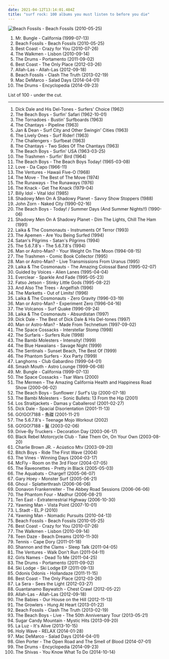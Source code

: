 ```yaml
---
date: 2021-04-12T13:14:01.484Z
title: "surf rock: 100 albums you must listen to before you die"
---
```

![Beach Fossils - Beach Fossils (2010-05-25)](http://coverartarchive.org/release/de97e6e3-ed07-4bf6-b82a-398582b0e7c5/2896608641-500.jpg "Beach Fossils - Beach Fossils (2010-05-25)")
<ol class="albums">
<li data-cover="https://img.discogs.com/2IA5yrIj8GHvH5q6RKsJmqdUnkc=/fit-in/400x400/filters:strip_icc():format(jpeg):mode_rgb():quality(90)/discogs-images/R-3592559-1336582958-8440.jpeg.jpg" data-tags="experimental, avant-garde, mike patton" role="button">Mr. Bungle - California (1999-07-13)</li>
<li data-cover="http://coverartarchive.org/release/de97e6e3-ed07-4bf6-b82a-398582b0e7c5/2896608641-500.jpg" data-tags="indie rock, surf rock" role="button">Beach Fossils - Beach Fossils (2010-05-25)</li>
<li data-cover="https://img.discogs.com/wBqojqfUqW7JPRm-k7Ay0V3sJhk=/fit-in/600x600/filters:strip_icc():format(jpeg):mode_rgb():quality(90)/discogs-images/R-2364771-1436727994-5630.jpeg.jpg" data-tags="lo-fi, garage rock" role="button">Best Coast - Crazy for You (2010-07-26)</li>
<li data-cover="https://img.discogs.com/Jo8CRxFlAMEOp8bUNyB3xl161bU=/fit-in/600x597/filters:strip_icc():format(jpeg):mode_rgb():quality(90)/discogs-images/R-2494214-1292538591.jpeg.jpg" data-tags="indie rock" role="button">The Walkmen - Lisbon (2010-09-14)</li>
<li data-cover="http://coverartarchive.org/release/b6b21d16-021f-48fe-a575-c46320cf3107/28325780282-500.jpg" data-tags="indie pop, new wave" role="button">The Drums - Portamento (2011-09-02)</li>
<li data-cover="http://coverartarchive.org/release/6de48734-e3b2-451f-8be1-2f65616b1e37/946776332-500.jpg" data-tags="indie, indie rock, lo-fi" role="button">Best Coast - The Only Place (2012-03-26)</li>
<li data-cover="http://coverartarchive.org/release/bad4c9ec-4bcb-42a2-bdbf-b47888550ecb/18832505655-500.jpg" data-tags="psychedelic, garage rock, garage, debut album" role="button">Allah-Las - Allah-Las (2012-09-18)</li>
<li data-cover="https://img.discogs.com/ho0WYhDrYbe9ztyquejGyWB9-0w=/fit-in/300x300/filters:strip_icc():format(jpeg):mode_rgb():quality(90)/discogs-images/R-4303534-1361208475-1865.jpeg.jpg" data-tags="indie rock" role="button">Beach Fossils - Clash The Truth (2013-02-19)</li>
<li data-cover="http://coverartarchive.org/release/7e535de9-a3b3-423e-8edf-c200e8713c77/7135267762-500.jpg" data-tags="indie rock, jangle pop, indie" role="button">Mac DeMarco - Salad Days (2014-04-01)</li>
<li data-cover="http://coverartarchive.org/release/1264e748-2a35-48d6-914c-bc877d3aab9c/8457356908-500.jpg" data-tags="indie pop, indie rock, surf rock, minor records, ingrooves music, bad albums, horrible albums, albuns i need" role="button">The Drums - Encyclopedia (2014-09-23)</li>
</ol>
List of 100 - under the cut.
<!-- more -->

_________________

<ol class="albums">
<li data-cover="http://coverartarchive.org/release/c336bc44-345a-4f11-865a-4a7e1ffdd9d5/23355012786-500.jpg" data-tags="instrumental rock, surf rock" role="button">
Dick Dale and His Del-Tones - Surfers' Choice (1962)
</li>
<li data-cover="https://img.discogs.com/naLLie-aCQ-3elkhmF2vgERHtdc=/fit-in/495x500/filters:strip_icc():format(jpeg):mode_rgb():quality(90)/discogs-images/R-6712956-1425149811-3644.jpeg.jpg" data-tags="surf rock, rock, 60s" role="button">
The Beach Boys - Surfin' Safari (1962-10-01)
</li>
<li data-cover="http://coverartarchive.org/release/0f055c6b-5a0c-40c5-891c-ff9e41d16acd/22422100646-500.jpg" data-tags="surf" role="button">
The Tornadoes - Bustin' Surfboards (1963)
</li>
<li data-cover="https://img.discogs.com/2-Aoh7K4FE2nUMFef7fcU5a6oIs=/fit-in/600x584/filters:strip_icc():format(jpeg):mode_rgb():quality(90)/discogs-images/R-6487567-1514485074-1970.jpeg.jpg" data-tags="surf rock" role="button">
The Chantays - Pipeline (1963)
</li>
<li data-cover="http://coverartarchive.org/release/7908dbc3-a8b3-4957-b7f3-e3564ad3307b/9699316428-500.jpg" data-tags="surf rock" role="button">
Jan & Dean - Surf City and Other Swingin' Cities (1963)
</li>
<li data-cover="http://coverartarchive.org/release/b2819cfe-e451-40aa-bea8-a1367c8b67f0/17182662252-500.jpg" data-tags="instrumental" role="button">
The Lively Ones - Surf Rider! (1963)
</li>
<li data-cover="https://img.discogs.com/ncef3LWSO_9_ta2BdKoDpvmoiKM=/fit-in/600x600/filters:strip_icc():format(jpeg):mode_rgb():quality(90)/discogs-images/R-2708366-1373684146-2675.jpeg.jpg" data-tags="surf rock" role="button">
The Challengers - Surfbeat (1963)
</li>
<li data-cover="http://coverartarchive.org/release/fbb80136-8973-4f2b-b3c5-eada009e9c06/24528744592-500.jpg" data-tags="surf, rock n roll, surf rock, guitar virtuoso, rock'n'roll, bl00d7 m4r7" role="button">
The Chantays - Two Sides Of The Chantays (1963)
</li>
<li data-cover="http://coverartarchive.org/release/5daacb44-12e5-42ea-9308-76fcb9a78312/7032503725-500.jpg" data-tags="surf rock" role="button">
The Beach Boys - Surfin' USA (1963-03-25)
</li>
<li data-cover="https://img.discogs.com/_DQavv8DT-REm9P13B67jLCuywE=/fit-in/590x579/filters:strip_icc():format(jpeg):mode_rgb():quality(90)/discogs-images/R-385990-1328699490.jpeg.jpg" data-tags="surf rock, garage rock, surfin bird" role="button">
The Trashmen - Surfin' Bird (1964)
</li>
<li data-cover="https://img.discogs.com/jQZZuX4LPHi-blABF71bRsXX7YI=/fit-in/600x575/filters:strip_icc():format(jpeg):mode_rgb():quality(90)/discogs-images/R-726715-1347294236-3472.jpeg.jpg" data-tags="pop, 60s, pop rock" role="button">
The Beach Boys - The Beach Boys Today! (1965-03-08)
</li>
<li data-cover="http://coverartarchive.org/release/58713cce-6dec-409a-b674-f30050f6fb82/5949082744-500.jpg" data-tags="psychedelic, 60s" role="button">
Love - Da Capo (1966-11)
</li>
<li data-cover="https://img.discogs.com/3nlui8RGMT03SNYnA-IgPa94BMQ=/fit-in/600x613/filters:strip_icc():format(jpeg):mode_rgb():quality(90)/discogs-images/R-6869769-1428774685-1743.jpeg.jpg" data-tags="instrumental, classic rock, surf" role="button">
The Ventures - Hawaii Five-O (1968)
</li>
<li data-cover="https://img.discogs.com/bSVdj0lUL1RUshKlPCBa7UAiUCo=/fit-in/600x600/filters:strip_icc():format(jpeg):mode_rgb():quality(90)/discogs-images/R-13987569-1565540994-4433.jpeg.jpg" data-tags="60s" role="button">
The Move - The Best of The Move (1974)
</li>
<li data-cover="http://coverartarchive.org/release/78f533b9-4722-4f11-ac0b-c16feed77425/5642386863-500.jpg" data-tags="hard rock, 70s, rock, female vocalists" role="button">
The Runaways - The Runaways (1976)
</li>
<li data-cover="http://coverartarchive.org/release/489e7f56-d73e-3772-9229-c45375da5e5b/7506671171-500.jpg" data-tags="classic rock" role="button">
The Knack - Get The Knack (1979-04)
</li>
<li data-cover="http://coverartarchive.org/release/08c1b5dc-8b44-4039-b86f-c0dc4975cc27/9230305954-500.jpg" data-tags="80s, rock, new wave" role="button">
Billy Idol - Vital Idol (1985)
</li>
<li data-cover="https://img.discogs.com/FcQ3tiJxGQJ1JPol-vbrcFeTj4s=/fit-in/600x600/filters:strip_icc():format(jpeg):mode_rgb():quality(90)/discogs-images/R-458109-1417713390-4253.jpeg.jpg" data-tags="surf rock" role="button">
Shadowy Men On A Shadowy Planet - Savvy Show Stoppers (1988)
</li>
<li data-cover="http://coverartarchive.org/release/54d4e470-8954-3bf1-99ea-da5f34171031/2390343039-500.jpg" data-tags="jazz, avant-garde" role="button">
John Zorn - Naked City (1990-02-16)
</li>
<li data-cover="https://via.placeholder.com/450" data-tags="60s" role="button">
The Beach Boys - Today! / Summer Days (And Summer Nights!!) (1990-06)
</li>
<li data-cover="http://coverartarchive.org/release/1ded7a9d-88de-487b-b362-952331f2d080/25209188270-500.jpg" data-tags="surf rock" role="button">
Shadowy Men On A Shadowy Planet - Dim The Lights, Chill The Ham (1991)
</li>
<li data-cover="http://coverartarchive.org/release/9afe4826-f879-4864-8b08-ee3219fcd821/28890740281-500.jpg" data-tags="surf, surf rock, instumental" role="button">
Laika & The Cosmonauts - Instruments Of Terror (1993)
</li>
<li data-cover="http://coverartarchive.org/release/028cbe72-bf22-42d2-a3ea-a477c1f177f6/18834063376-500.jpg" data-tags="surf rock" role="button">
The Apemen - Are You Being Surfed (1994)
</li>
<li data-cover="https://img.discogs.com/LsRgcCmm1Gn_wVLZxyP6h-yZx3g=/fit-in/216x216/filters:strip_icc():format(jpeg):mode_rgb():quality(90)/discogs-images/R-2354697-1279091531.jpeg.jpg" data-tags="instrumental, surf rock" role="button">
Satan's Pilgrims - Satan's Pilgrims (1994)
</li>
<li data-cover="https://img.discogs.com/QTlSnmyBt5DarOZE1Es0Tn_JJZw=/fit-in/300x300/filters:strip_icc():format(jpeg):mode_rgb():quality(90)/discogs-images/R-2557639-1290345389.jpeg.jpg" data-tags="japanese" role="button">
The 5.6.7.8's - The 5.6.7.8's (1994)
</li>
<li data-cover="https://img.discogs.com/0lt0VPynj-LOuYonLu-nUk0mr3Y=/fit-in/588x600/filters:strip_icc():format(jpeg):mode_rgb():quality(90)/discogs-images/R-1190936-1342893999-8971.jpeg.jpg" data-tags="surf, surf rock, merkliste" role="button">
Man or Astro-Man? - Your Weight On The Moon (1994-08-15)
</li>
<li data-cover="http://coverartarchive.org/release/b60147b4-f182-44cc-a359-58db5985d78a/28638241946-500.jpg" data-tags="surf" role="button">
The Trashmen - Comic Book Collector (1995)
</li>
<li data-cover="https://img.discogs.com/sIuKXb4v-yPsufIxB7An52OKjns=/fit-in/150x144/filters:strip_icc():format(jpeg):mode_rgb():quality(90)/discogs-images/R-1077680-1295568508.jpeg.jpg" data-tags="instrumental, surf, live, surf rock, surf punk, bl00d7 m4r7, tr4sh13" role="button">
Man or Astro-Man? - Live Transmissions From Uranus (1995)
</li>
<li data-cover="http://coverartarchive.org/release/52ef4bda-ca71-39d6-82f8-305cbbb56b62/22943777801-500.jpg" data-tags="surf rock, instrumental surf" role="button">
Laika & The Cosmonauts - The Amazing Colossal Band (1995-02-07)
</li>
<li data-cover="https://img.discogs.com/R0egZsTiJ4jGp6EUVkewsm0XhiU=/fit-in/600x530/filters:strip_icc():format(jpeg):mode_rgb():quality(90)/discogs-images/R-493498-1424651929-5356.jpeg.jpg" data-tags="90s, indie rock, lo-fi" role="button">
Guided by Voices - Alien Lanes (1995-04-04)
</li>
<li data-cover="https://img.discogs.com/ET7Yy8_knfXR_aToSfd-_4mULc8=/fit-in/600x600/filters:strip_icc():format(jpeg):mode_rgb():quality(90)/discogs-images/R-1750670-1333630000.jpeg.jpg" data-tags="alternative rock, 90s, rock" role="button">
Everclear - Sparkle And Fade (1995-05-23)
</li>
<li data-cover="http://coverartarchive.org/release/586a8a7b-58bb-4dbe-84db-888db26b874f/19807962683-500.jpg" data-tags="stoner rock" role="button">
Fatso Jetson - Stinky Little Gods (1995-08-22)
</li>
<li data-cover="https://img.discogs.com/RcjewPXbgl6Dp7p7xmODjHS8RiQ=/fit-in/600x582/filters:strip_icc():format(jpeg):mode_rgb():quality(90)/discogs-images/R-11052324-1508954921-5731.jpeg.jpg" data-tags="80s, post-punk, gothic, darkwave, surf rock, gothic rock, music i tried but didnt like" role="button">
And Also The Trees - Angelfish (1996)
</li>
<li data-cover="http://coverartarchive.org/release/b4875569-4a90-4e84-92a4-fe588c2e7af4/10047599054-500.jpg" data-tags="instrumental rock, surf rock, jazz-pop" role="button">
The Marketts - Out of Limits! (1996)
</li>
<li data-cover="http://coverartarchive.org/release/9402093b-a9f9-4869-aaac-35f31ad7b717/28891888498-500.jpg" data-tags="surf rock, russian surf, plan, bl00d7 m4r7" role="button">
Laika & The Cosmonauts - Zero Gravity (1996-03-19)
</li>
<li data-cover="http://coverartarchive.org/release/20532932-c1f1-4c78-9127-4d8cdc5ad7b4/10425417412-500.jpg" data-tags="instrumental, surf, surf rock" role="button">
Man or Astro-Man? - Experiment Zero (1996-04-16)
</li>
<li data-cover="http://coverartarchive.org/release/588c155e-5905-49b7-934a-c0bdfaa5b6b9/15586507441-500.jpg" data-tags="surf, bl00d7 m4r7" role="button">
The Volcanos - Surf Quake (1996-09-24)
</li>
<li data-cover="http://coverartarchive.org/release/9d5af185-00b2-4c2a-8b6b-334bd098b910/28890692101-500.jpg" data-tags="surf, surf rock" role="button">
Laika & The Cosmonauts - Absurdistan (1997)
</li>
<li data-cover="https://img.discogs.com/CDmrFOv2u2wj_rw_DHJiP9ZsPWs=/fit-in/600x606/filters:strip_icc():format(jpeg):mode_rgb():quality(90)/discogs-images/R-14653847-1579014090-4769.jpeg.jpg" data-tags="surf" role="button">
Dick Dale - The Best of Dick Dale & His Del-tones (1997)
</li>
<li data-cover="http://coverartarchive.org/release/15526833-fec3-49eb-b587-3e2debd3ef67/5813876796-500.jpg" data-tags="surf" role="button">
Man or Astro-Man? - Made From Technetium (1997-09-02)
</li>
<li data-cover="http://coverartarchive.org/release/ccc286fc-17f7-4566-92f2-125f31c73b68/17182646128-500.jpg" data-tags="surf, surf rock, surf guitar" role="button">
The Space Cossacks - Interstellar Stomp (1998)
</li>
<li data-cover="https://img.discogs.com/Dbynx4lWCcOI8sdVFzhDgTNzGx0=/fit-in/600x585/filters:strip_icc():format(jpeg):mode_rgb():quality(90)/discogs-images/R-8503660-1583953406-6793.jpeg.jpg" data-tags="surf rock, surf" role="button">
The Surfaris - Surfers Rule (1998)
</li>
<li data-cover="https://img.discogs.com/nbMxD_PE2h5jvY9hQACz3h5MQjM=/fit-in/600x592/filters:strip_icc():format(jpeg):mode_rgb():quality(90)/discogs-images/R-1975629-1256148945.jpeg.jpg" data-tags="surf rock" role="button">
The Bambi Molesters - Intensity! (1999)
</li>
<li data-cover="https://img.discogs.com/PpVYmyULNgNwL2XlWHZS50iJj5c=/fit-in/600x600/filters:strip_icc():format(jpeg):mode_rgb():quality(90)/discogs-images/R-1447072-1454802507-9236.jpeg.jpg" data-tags="surf rock" role="button">
The Blue Hawaiians - Savage Night (1999)
</li>
<li data-cover="http://coverartarchive.org/release/31682ed7-7168-4cbf-ae10-6d57f332749d/17180551186-500.jpg" data-tags="surf" role="button">
The Sentinals - Sunset Beach, The Best Of (1999)
</li>
<li data-cover="http://coverartarchive.org/release/064809f0-733f-4ce3-9e44-9fea6f78b1ab/20724059841-500.jpg" data-tags="surf rock" role="button">
The Phantom Surfers - Xxx Party (1999)
</li>
<li data-cover="https://img.discogs.com/C5w1I4u_N8l28Vls6WHAT-uqrT0=/fit-in/600x600/filters:strip_icc():format(jpeg):mode_rgb():quality(90)/discogs-images/R-2359577-1279405331.jpeg.jpg" data-tags="instrumental, surf, surf rock, twangy guitar" role="button">
Langhorns - Club Gabardino (1999-04-01)
</li>
<li data-cover="https://img.discogs.com/U9znl1olQGmbi3dQjMPbJHMbrEM=/fit-in/600x591/filters:strip_icc():format(jpeg):mode_rgb():quality(90)/discogs-images/R-368203-1466108919-3862.jpeg.jpg" data-tags="rock, alternative" role="button">
Smash Mouth - Astro Lounge (1999-06-08)
</li>
<li data-cover="https://img.discogs.com/2IA5yrIj8GHvH5q6RKsJmqdUnkc=/fit-in/400x400/filters:strip_icc():format(jpeg):mode_rgb():quality(90)/discogs-images/R-3592559-1336582958-8440.jpeg.jpg" data-tags="experimental, avant-garde, mike patton" role="button">
Mr. Bungle - California (1999-07-13)
</li>
<li data-cover="https://img.discogs.com/gohkq97Phr5HdoBlbHLM9uVmmfI=/fit-in/500x496/filters:strip_icc():format(jpeg):mode_rgb():quality(90)/discogs-images/R-2313357-1422049570-8139.jpeg.jpg" data-tags="surf rock" role="button">
The Space Cossacks - Tsar Wars (2000)
</li>
<li data-cover="http://coverartarchive.org/release/22d3fdaf-dcaf-4b6c-a824-da6fd0d4edbe/19827808418-500.jpg" data-tags="instrumental, psychedelic, atmospheric, progressive, alt-country, surf rock, morricone ambient, big surf rock, big surf" role="button">
The Mermen - The Amazing California Health and Happiness Road Show (2000-06-02)
</li>
<li data-cover="http://coverartarchive.org/release/867b6dac-9b48-412f-b844-b1e199672ec0/25444207459-500.jpg" data-tags="gotanygoodmusic" role="button">
The Beach Boys - Sunflower / Surf's Up (2000-07-18)
</li>
<li data-cover="http://coverartarchive.org/release/74c846aa-01da-46a8-a873-3abe02986a18/8795071097-500.jpg" data-tags="surf rock" role="button">
The Bambi Molesters - Sonic Bullets: 13 From the Hip (2001)
</li>
<li data-cover="http://coverartarchive.org/release/231dab45-51bb-4c6e-88fc-2a517ab40814/3651501815-500.jpg" data-tags="rock, garage rock, surf rock, surf music" role="button">
Los Straitjackets - Damas y Caballeros! (2001-02-27)
</li>
<li data-cover="http://coverartarchive.org/release/e1d7d161-d216-3f04-9dd3-349bf6191148/23354822195-500.jpg" data-tags="surf, surf rock" role="button">
Dick Dale - Spacial Disorientation (2001-11-13)
</li>
<li data-cover="http://coverartarchive.org/release/dfd3d861-6a70-452d-b244-ad339c43e897/15563248264-500.jpg" data-tags="female vocalists, surf rock, j-rock, japanese punk, gyotaku, gogo7188" role="button">
GO!GO!7188 - 魚磔 (2001-11-21)
</li>
<li data-cover="http://coverartarchive.org/release/1032ded2-d9db-3f48-b25a-d2c065c2ee9e/24967222389-500.jpg" data-tags="japanese, rock, surf, garage rock" role="button">
The 5.6.7.8's - Teenage Mojo Workout (2002)
</li>
<li data-cover="http://coverartarchive.org/release/0e015447-fcb7-4120-af78-93c214369507/15563346773-500.jpg" data-tags="japanese, punk rock, japan, surf rock, j-rock, goat, b1tchs, tategami" role="button">
GO!GO!7188 - 鬣 (2003-02-06)
</li>
<li data-cover="http://coverartarchive.org/release/15f53c91-d9c0-40b0-920f-cc62cdfb63eb/15448153144-500.jpg" data-tags="southern rock, alt-country" role="button">
Drive-By Truckers - Decoration Day (2003-06-17)
</li>
<li data-cover="https://img.discogs.com/BIFFlFcgE_WXsUFm1iEBDRLvtko=/fit-in/600x594/filters:strip_icc():format(jpeg):mode_rgb():quality(90)/discogs-images/R-2460634-1602939219-3786.jpeg.jpg" data-tags="rock, indie rock, igneoustempest" role="button">
Black Rebel Motorcycle Club - Take Them On, On Your Own (2003-08-20)
</li>
<li data-cover="http://coverartarchive.org/release/4a6287d6-4f13-453d-901a-7b8e86cb6146/9105868424-500.jpg" data-tags="acoustic" role="button">
Charlie Brown JR. - Acústico Mtv (2003-09-20)
</li>
<li data-cover="http://coverartarchive.org/release/0aa2bac5-ba5c-4c84-9d7d-4159e652578d/10786779468-500.jpg" data-tags="surf rock" role="button">
Bitch Boys - Ride The First Wave (2004)
</li>
<li data-cover="https://img.discogs.com/3mbOIjGGDq61ImqUIBUwduKad7g=/fit-in/600x603/filters:strip_icc():format(jpeg):mode_rgb():quality(90)/discogs-images/R-484054-1525693159-1114.jpeg.jpg" data-tags="alternative rock, rock" role="button">
The Vines - Winning Days (2004-03-17)
</li>
<li data-cover="https://via.placeholder.com/450" data-tags="pop, pop rock, male vocalists" role="button">
McFly - Room on the 3rd Floor (2004-07-05)
</li>
<li data-cover="https://img.discogs.com/SOwiG1fbycNz_GIFEwPEN_HSeQ4=/fit-in/350x348/filters:strip_icc():format(jpeg):mode_rgb():quality(90)/discogs-images/R-459924-1116599390.jpg.jpg" data-tags="rock" role="button">
The Raveonettes - Pretty in Black (2005-05-03)
</li>
<li data-cover="http://coverartarchive.org/release/f05702c0-a8ef-473f-9ce8-e9dbb4ca10a0/4964947583-500.jpg" data-tags="ska" role="button">
The Aquabats - Charge!! (2005-06-07)
</li>
<li data-cover="http://coverartarchive.org/release/4f12aee3-7640-4a0c-b5d5-1ce5a6e5eec2/8554270321-500.jpg" data-tags="surf rock" role="button">
Gary Hoey - Monster Surf (2005-06-21)
</li>
<li data-cover="https://img.discogs.com/GO6EsnF9himkMbu4rSekVtmmJCo=/fit-in/600x450/filters:strip_icc():format(jpeg):mode_rgb():quality(90)/discogs-images/R-1372115-1345479871-2184.jpeg.jpg" data-tags="death metal, thrash metal" role="button">
Ghoul - Splatterthrash (2006-06-06)
</li>
<li data-cover="http://coverartarchive.org/release/4039ed1d-dcb9-4f5f-997f-850149eba561/2323701025-500.jpg" data-tags="rock, alternative, acoustic, live, surf rock, chill surf" role="button">
Donavon Frankenreiter - The Abbey Road Sessions (2006-06-06)
</li>
<li data-cover="https://img.discogs.com/5vS-ovT4MtsZtK0XsLSFYykA-aM=/fit-in/597x592/filters:strip_icc():format(jpeg):mode_rgb():quality(90)/discogs-images/R-817925-1161891332.jpeg.jpg" data-tags="surf, surf rock, rock, instrumental, instrumental rock, instrumental surf" role="button">
The Phantom Four - Madhur (2006-08-21)
</li>
<li data-cover="http://coverartarchive.org/release/0d8ba774-340f-482e-ad13-0029f3bf2b56/19765630473-500.jpg" data-tags="desert rock" role="button">
Ten East - Extraterrestrial Highway (2006-10-30)
</li>
<li data-cover="http://coverartarchive.org/release/400b626c-7d7c-4ea0-a7c0-fe391b9464a7/19799047371-500.jpg" data-tags="stoner rock, psychedelic rock, surf rock, 00s" role="button">
Yawning Man - Vista Point (2007-10-01)
</li>
<li data-cover="http://coverartarchive.org/release/4ca312d1-a150-4aca-968f-c2ba04de2123/17336663430-500.jpg" data-tags="surf rock" role="button">
L.Stadt - EL.P (2010)
</li>
<li data-cover="http://coverartarchive.org/release/66651ac8-dbf7-4977-8d3f-61d9bb9bc5c2/2087696044-500.jpg" data-tags="psychedelic rock" role="button">
Yawning Man - Nomadic Pursuits (2010-04-13)
</li>
<li data-cover="http://coverartarchive.org/release/de97e6e3-ed07-4bf6-b82a-398582b0e7c5/2896608641-500.jpg" data-tags="indie rock, surf rock" role="button">
Beach Fossils - Beach Fossils (2010-05-25)
</li>
<li data-cover="https://img.discogs.com/wBqojqfUqW7JPRm-k7Ay0V3sJhk=/fit-in/600x600/filters:strip_icc():format(jpeg):mode_rgb():quality(90)/discogs-images/R-2364771-1436727994-5630.jpeg.jpg" data-tags="lo-fi, garage rock" role="button">
Best Coast - Crazy for You (2010-07-26)
</li>
<li data-cover="https://img.discogs.com/Jo8CRxFlAMEOp8bUNyB3xl161bU=/fit-in/600x597/filters:strip_icc():format(jpeg):mode_rgb():quality(90)/discogs-images/R-2494214-1292538591.jpeg.jpg" data-tags="indie rock" role="button">
The Walkmen - Lisbon (2010-09-14)
</li>
<li data-cover="http://coverartarchive.org/release/138fc9b5-095a-45e5-861c-1ea86e85dc5a/9037433330-500.jpg" data-tags="surf, surf rock, surf pop" role="button">
Teen Daze - Beach Dreams (2010-11-30)
</li>
<li data-cover="http://coverartarchive.org/release/cc7b9b23-9c20-4bc0-8a76-d7421ce8190a/27047225696-500.jpg" data-tags="indie pop" role="button">
Tennis - Cape Dory (2011-01-18)
</li>
<li data-cover="http://coverartarchive.org/release/aa830f53-5676-4ad2-b335-fe48babb3f06/6231599835-500.jpg" data-tags="lo-fi, surf rock, wfmu heavily played records" role="button">
Shannon and the Clams - Sleep Talk (2011-04-05)
</li>
<li data-cover="https://img.discogs.com/5JcF4BsDctfEpcD6Kuy1ZyHOwJo=/fit-in/600x604/filters:strip_icc():format(jpeg):mode_rgb():quality(90)/discogs-images/R-11092559-1509723576-3161.jpeg.jpg" data-tags="instrumental, surf rock" role="button">
The Ventures - Walk Don't Run (2011-04-11)
</li>
<li data-cover="http://coverartarchive.org/release/9a7c1804-ea49-3151-a3e9-9bfca4db9198/7037791415-500.jpg" data-tags="dream pop, surf rock, tough love records" role="button">
Girls Names - Dead To Me (2011-04-25)
</li>
<li data-cover="http://coverartarchive.org/release/b6b21d16-021f-48fe-a575-c46320cf3107/28325780282-500.jpg" data-tags="indie pop, new wave" role="button">
The Drums - Portamento (2011-09-02)
</li>
<li data-cover="http://coverartarchive.org/release/e2785a45-2580-4ef0-8af4-2b7b4c1914cf/1379066051-500.jpg" data-tags="indie, indie pop, indie rock, surf rock" role="button">
Ski Lodge - Ski Lodge EP (2011-09-13)
</li>
<li data-cover="https://img.discogs.com/HmgLLpLkygTl-oHjG_R6LwXE2zI=/fit-in/350x350/filters:strip_icc():format(jpeg):mode_rgb():quality(90)/discogs-images/R-3400276-1329066356.jpeg.jpg" data-tags="surf, noise rock, shoegaze, surf rock, surfgaze" role="button">
Odonis Odonis - Hollandaze (2011-11-15)
</li>
<li data-cover="http://coverartarchive.org/release/6de48734-e3b2-451f-8be1-2f65616b1e37/946776332-500.jpg" data-tags="indie, indie rock, lo-fi" role="button">
Best Coast - The Only Place (2012-03-26)
</li>
<li data-cover="http://coverartarchive.org/release/0b139345-7b1e-49d7-b482-7af58ea446cc/3955506171-500.jpg" data-tags="rock, indie pop, indie rock, hardly art, fucking lovely" role="button">
La Sera - Sees the Light (2012-03-27)
</li>
<li data-cover="http://coverartarchive.org/release/e5d6de15-b413-4443-89e5-e8d8772cf238/10820756257-500.jpg" data-tags="surf rock, 2012 albums, great album artwork" role="button">
Guantanamo Baywatch - Chest Crawl (2012-05-22)
</li>
<li data-cover="http://coverartarchive.org/release/bad4c9ec-4bcb-42a2-bdbf-b47888550ecb/18832505655-500.jpg" data-tags="psychedelic, garage rock, garage, debut album" role="button">
Allah-Las - Allah-Las (2012-09-18)
</li>
<li data-cover="https://img.discogs.com/OZM06ZVleqphXIjFPn49kOnUwb4=/fit-in/600x598/filters:strip_icc():format(jpeg):mode_rgb():quality(90)/discogs-images/R-4018199-1466511789-1576.jpeg.jpg" data-tags="indie rock" role="button">
The Babies - Our House on the Hill (2012-11-13)
</li>
<li data-cover="http://coverartarchive.org/release/2637eead-2d02-4608-8991-642dda755394/3800015679-500.jpg" data-tags="beach goth" role="button">
The Growlers - Hung At Heart (2013-01-22)
</li>
<li data-cover="https://img.discogs.com/ho0WYhDrYbe9ztyquejGyWB9-0w=/fit-in/300x300/filters:strip_icc():format(jpeg):mode_rgb():quality(90)/discogs-images/R-4303534-1361208475-1865.jpeg.jpg" data-tags="indie rock" role="button">
Beach Fossils - Clash The Truth (2013-02-19)
</li>
<li data-cover="http://coverartarchive.org/release/c91d1547-2ec1-4fd2-964f-a52007082f5a/4531406427-500.jpg" data-tags="surf rock" role="button">
The Beach Boys - Live - The 50th Anniversary Tour (2013-05-21)
</li>
<li data-cover="http://coverartarchive.org/release/5d326c99-3620-4643-987c-444d0bfa635b/17253129837-500.jpg" data-tags="psychedelic, dream pop, surf rock" role="button">
Sugar Candy Mountain - Mystic Hits (2013-09-20)
</li>
<li data-cover="http://coverartarchive.org/release/0dbf4ed3-0efc-44a1-b631-2af310042885/13192916186-500.jpg" data-tags="indie rock" role="button">
La Luz - It's Alive (2013-10-15)
</li>
<li data-cover="http://coverartarchive.org/release/15c8b305-2e6f-452c-a0f8-36c8d581a65e/7124003578-500.jpg" data-tags="psychedelic rock" role="button">
Holy Wave - RELAX (2014-01-28)
</li>
<li data-cover="http://coverartarchive.org/release/7e535de9-a3b3-423e-8edf-c200e8713c77/7135267762-500.jpg" data-tags="indie rock, jangle pop, indie" role="button">
Mac DeMarco - Salad Days (2014-04-01)
</li>
<li data-cover="http://coverartarchive.org/release/2d3c961c-943d-4dbb-9c47-b8ac6b4b441a/7870642049-500.jpg" data-tags="instrumental rock, trip hop, surf rock" role="button">
Glen Porter - The Open Road and The Smell of Blood (2014-07-01)
</li>
<li data-cover="http://coverartarchive.org/release/1264e748-2a35-48d6-914c-bc877d3aab9c/8457356908-500.jpg" data-tags="indie pop, indie rock, surf rock, minor records, ingrooves music, bad albums, horrible albums, albuns i need" role="button">
The Drums - Encyclopedia (2014-09-23)
</li>
<li data-cover="http://coverartarchive.org/release/571e17fe-fbcf-4807-adaf-32b3795b6ecf/12602580450-500.jpg" data-tags="garage rock, psychedelic rock, surf rock" role="button">
The Shivas - You Know What To Do (2014-10-14)
</li>
</ol>